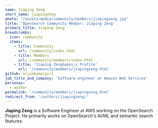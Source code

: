 ```yaml
---
name: Jiaping Zeng
short_name: jiapingzeng
photo: "/assets/media/community/members/jiapingzeng.jpg"
title: 'OpenSearch Community Member: Jiaping Zeng'
primary_title: Jiaping Zeng
breadcrumbs:
  icon: community
  items:
    - title: Community
      url: /community/index.html
    - title: Members
      url: /community/members/index.html
    - title: 'Jiaping Zeng&apos;s Profile'
      url: '/community/members/jiapingzeng.html'
github: arjunkumargiri
job_title_and_company: 'Software engineer at Amazon Web Services'
personas:
  - author
permalink: '/community/members/jiapingzeng.html'
redirect_from: '/authors/jiapingzeng/'
---
```


**Jiaping Zeng** is a Software Engineer at AWS working on the OpenSearch Project. He primarily works on OpenSearch's AI/ML and semantic search features.